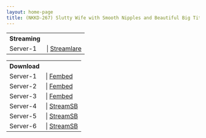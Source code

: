 ```yaml
---
layout: home-page
title: (NKKD-267) Slutty Wife with Smooth Nipples and Beautiful Big Tits Extra Thick Velocity Kissing Copulation Wife Drowned in Full Erection Sex with Young Student An Mitsumi
---
```


<table><tbody>
<tr>
<th>Streaming</th>
</tr>
<tr>
<td>Server-1</td>
<td>| <a href="https://streamlare.com/e/mOEbPDaj25Az3M1k/nkkd-267-ts-mp4" target="_blank">Streamlare</a></td>
</tr>
</tbody></table>

<table><tbody>
<tr>
<th>Download</th>
</tr>
<tr>
<td>Server-1</td>
<td>| <a href="https://watchjavnow.xyz/f/15mpytj7lg0dnq7" target="_blank">Fembed</a></td>
</tr>
<tr>
<td>Server-2</td>
<td>| <a href="https://javhdfree.icu/f/2enz0u2mz8qm053" target="_blank">Fembed</a></td>
</tr>
<tr>
<td>Server-3</td>
<td>| <a href="https://fakyutube.com/f/6j6dzt02ydy07jd" target="_blank">Fembed</a></td>
</tr>
<tr>
<td>Server-4</td>
<td>| <a href="https://javside.com/d/yccsc576zqvo.html" target="_blank">StreamSB</a></td>
</tr>
<tr>
<td>Server-5</td>
<td>| <a href="https://sbthe.com/d/ylndibwziruq.html" target="_blank">StreamSB</a></td>
</tr>
<tr>
<td>Server-6</td>
<td>| <a href="https://sbthe.com/d/8b3r3i0cjol7.html" target="_blank">StreamSB</a></td>
</tr>
</tbody></table>
